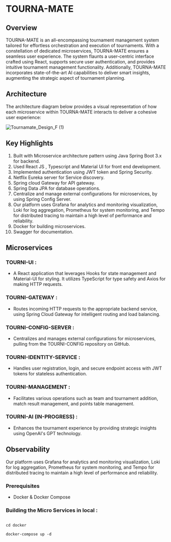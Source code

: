 # TOURNA-MATE

## Overview

TOURNA-MATE is an all-encompassing tournament management system tailored for effortless orchestration and execution of tournaments. With a constellation of dedicated microservices, TOURNA-MATE ensures a seamless user experience. The system flaunts a user-centric interface crafted using React, supports secure user authentication, and provides intuitive tournament management functionality. Additionally, TOURNA-MATE incorporates state-of-the-art AI capabilities to deliver smart insights, augmenting the strategic aspect of tournament planning.

## Architecture

The architecture diagram below provides a visual representation of how each microservice within TOURNA-MATE interacts to deliver a cohesive user experience:

![Tournamate_Design_F (1)](https://github.com/raju4789/tourna-mate/assets/9479811/6a9b1fef-e624-44a6-9c6b-e8f50a9fe05d)

## Key Highlights

1. Built with Microservice architecture pattern using Java Spring Boot 3.x for backend.
2. Used React JS , Typescript and Material UI for front end development.
3. Implemented authentication using JWT token and Spring Security.
4. Netflix Eureka server for Service discovery.
5. Spring cloud Gateway for API gateway.
6. Spring Data JPA for database operations.
7. Centralize and manage external configurations for microservices, by using Spring Config Server.
8. Our platform uses Grafana for analytics and monitoring visualization, Loki for log aggregation, Prometheus for system monitoring, and Tempo for distributed tracing to maintain a high level of performance and reliability.
9. Docker for building microservices.
10. Swagger for documentation.



## Microservices

### TOURNI-UI :

- A React application that leverages Hooks for state management and Material-UI for styling. It utilizes TypeScript for type safety and Axios for making HTTP requests.


### TOURNI-GATEWAY :

- Routes incoming HTTP requests to the appropriate backend service, using Spring Cloud Gateway for intelligent routing and load balancing.


### TOURNI-CONFIG-SERVER :

- Centralizes and manages external configurations for microservices, pulling from the TOURNI-CONFIG repository on GitHub.


### TOURNI-IDENTITY-SERVICE :

- Handles user registration, login, and secure endpoint access with JWT tokens for stateless authentication.


### TOURNI-MANAGEMENT :

- Facilitates various operations such as team and tournament addition, match result management, and points table management.


### TOURNI-AI (IN-PROGRESS) :

-  Enhances the tournament experience by providing strategic insights using OpenAI's GPT technology.


## Observability

Our platform uses Grafana for analytics and monitoring visualization, Loki for log aggregation, Prometheus for system monitoring, and Tempo for distributed tracing to maintain a high level of performance and reliability.


### Prerequisites

- Docker & Docker Compose

### Building the Micro Services in local :

```

cd docker

docker-compose up -d

```

